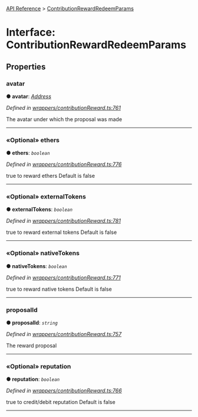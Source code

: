 [API Reference](../README.md) > [ContributionRewardRedeemParams](../interfaces/ContributionRewardRedeemParams.md)



# Interface: ContributionRewardRedeemParams


## Properties
<a id="avatar"></a>

###  avatar

**●  avatar**:  *[Address](../#Address)* 

*Defined in [wrappers/contributionReward.ts:761](https://github.com/daostack/arc.js/blob/f343aa24/lib/wrappers/contributionReward.ts#L761)*



The avatar under which the proposal was made




___

<a id="ethers"></a>

### «Optional» ethers

**●  ethers**:  *`boolean`* 

*Defined in [wrappers/contributionReward.ts:776](https://github.com/daostack/arc.js/blob/f343aa24/lib/wrappers/contributionReward.ts#L776)*



true to reward ethers Default is false




___

<a id="externalTokens"></a>

### «Optional» externalTokens

**●  externalTokens**:  *`boolean`* 

*Defined in [wrappers/contributionReward.ts:781](https://github.com/daostack/arc.js/blob/f343aa24/lib/wrappers/contributionReward.ts#L781)*



true to reward external tokens Default is false




___

<a id="nativeTokens"></a>

### «Optional» nativeTokens

**●  nativeTokens**:  *`boolean`* 

*Defined in [wrappers/contributionReward.ts:771](https://github.com/daostack/arc.js/blob/f343aa24/lib/wrappers/contributionReward.ts#L771)*



true to reward native tokens Default is false




___

<a id="proposalId"></a>

###  proposalId

**●  proposalId**:  *`string`* 

*Defined in [wrappers/contributionReward.ts:757](https://github.com/daostack/arc.js/blob/f343aa24/lib/wrappers/contributionReward.ts#L757)*



The reward proposal




___

<a id="reputation"></a>

### «Optional» reputation

**●  reputation**:  *`boolean`* 

*Defined in [wrappers/contributionReward.ts:766](https://github.com/daostack/arc.js/blob/f343aa24/lib/wrappers/contributionReward.ts#L766)*



true to credit/debit reputation Default is false




___


